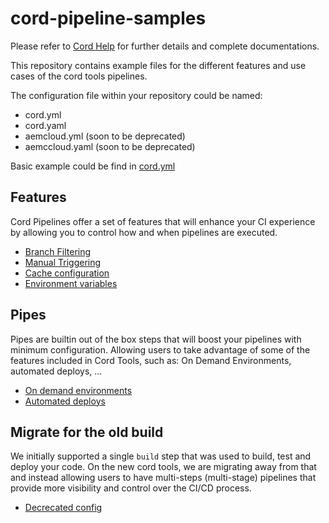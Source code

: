 # cord-pipeline-samples

Please refer to [Cord Help](https://help.cord.tools/cord/Cord-Pipes-User-Documentation.1657209225.html) for further details and complete documentations.

This repository contains example files for the different features and use cases of the cord tools pipelines.

The configuration file within your repository could be named:

* cord.yml
* cord.yaml
* aemcloud.yml (soon to be deprecated)
* aemccloud.yaml (soon to be deprecated)

Basic example could be find in [cord.yml](cord.yml)


## Features

Cord Pipelines offer a set of features that will enhance your CI experience by allowing you to control how and when pipelines are executed.

* [Branch Filtering](branch-filtering/cord.yml)
* [Manual Triggering](manual-trigger/cord.yml)
* [Cache configuration](cache/cord.yml)
* [Environment variables](environment-variables/cord.yml)


## Pipes

Pipes are builtin out of the box steps that will boost your pipelines with minimum configuration. Allowing users to take advantage of some of the features included in Cord Tools, such as: On Demand Environments, automated deploys, ...

* [On demand environments](pipes/on-demand-environment/cord.yml)
* [Automated deploys](pipes/deploy/cord.yml)

## Migrate for the old build

We initially supported a single `build` step that was used to build, test and deploy your code. On the new cord tools, we are migrating away from that and instead allowing users to have multi-steps (multi-stage) pipelines that provide more visibility and control over the CI/CD process.

* [Decrecated config](deprecated/aemcloud.yml) 